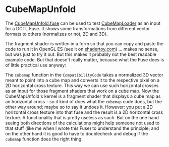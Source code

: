 # CubeMapUnfold

The [CubeMapUnfold.fuse](CubeMapUnfold.fuse) can be used to test [CubeMapLoader](../CubeMapLoader.md) as an input for a DCTL Fuse. It shows some transformations from different vector formats to others (normalizes or not, 2D and 3D).

The fragment shader is written in a form so that you can copy and paste the code to run it in OpenGL ES (see it on [shadertoy.com](https://www.shadertoy.com/view/7sBcRh)) ... makes no sense, but was just to try it out. But this makes it probably not the best readable example code. But that doesn't really matter, because what the Fuse does is of little practical use anyway:

The `cubemap` function in the `CompatibilityCode` takes a normalized 3D vector meant to point into a cube map and converts it to the respective pixel on a 2D horizontal cross texture. This way we can use such horizontal crosses as an input for those fragment shaders that work on a cube map. Now the CubeMapUnfold's kernel is a fragment shader that displays a cube map as an horizontal cross - so it kind of does what the `cubemap` code does, but the other way around; maybe so to say it undoes it. However: you put a 2D horizontal cross texture into that fuse and the result is a 2D horizontal cross texture. A functionality that is pretty useless as such. But on the one hand seeing both directions of the calculations might help someone not used to that stuff (like me when I wrote this Fuse) to understand the principle; and on the other hand it is good to have to doublecheck and debug if the `cubemap` function does the right thing.
